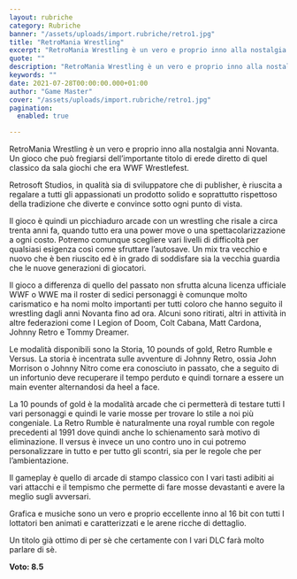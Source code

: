 ```yaml
---
layout: rubriche
category: Rubriche
banner: "/assets/uploads/import.rubriche/retro1.jpg"
title: "RetroMania Wrestling"
excerpt: "RetroMania Wrestling è un vero e proprio inno alla nostalgia anni Novanta. Un gioco che può fregiarsi dell’importante titolo di erede diretto di quel classico da sala giochi che era WWF Wrestlefest. Retrosoft Studios, in qualità sia di sviluppatore che di publisher, è riuscita a regalare a tutti gli appassionati un prodotto solido e soprattutto [&hellip"
quote: ""
description: "RetroMania Wrestling è un vero e proprio inno alla nostalgia anni Novanta. Un gioco che può fregiarsi dell’importante titolo di erede diretto di quel classico da sala giochi che era WWF Wrestlefest. Retrosoft Studios, in qualità sia di sviluppatore che di publisher, è riuscita a regalare a tutti gli appassionati un prodotto solido e soprattutto [&hellip"
keywords: ""
date: 2021-07-28T00:00:00.000+01:00
author: "Game Master"
cover: "/assets/uploads/import.rubriche/retro1.jpg"
pagination:
  enabled: true

---
```


RetroMania Wrestling è un vero e proprio inno alla nostalgia anni Novanta. Un gioco che può fregiarsi dell’importante titolo di erede diretto di quel classico da sala giochi che era WWF Wrestlefest.

Retrosoft Studios, in qualità sia di sviluppatore che di publisher, è riuscita a regalare a tutti gli appassionati un prodotto solido e soprattutto rispettoso della tradizione che diverte e convince sotto ogni punto di vista.

Il gioco è quindi un picchiaduro arcade con un wrestling che risale a circa trenta anni fa, quando tutto era una power move o una spettacolarizzazione a ogni costo. Potremo comunque scegliere vari livelli di difficoltà per qualsiasi esigenza così come sfruttare l’autosave. Un mix tra vecchio e nuovo che è ben riuscito ed è in grado di soddisfare sia la vecchia guardia che le nuove generazioni di giocatori.  
  
Il gioco a differenza di quello del passato non sfrutta alcuna licenza ufficiale WWF o WWE ma il roster di sedici personaggi è comunque molto carismatico e ha nomi molto importanti per tutti coloro che hanno seguito il wrestling dagli anni Novanta fino ad ora. Alcuni sono ritirati, altri in attività in altre federazioni come I Legion of Doom, Colt Cabana, Matt Cardona, Johnny Retro e Tommy Dreamer.

Le modalità disponibili sono la Storia, 10 pounds of gold, Retro Rumble e Versus. La storia è incentrata sulle avventure di Johnny Retro, ossia John Morrison o Johnny Nitro come era conosciuto in passato, che a seguito di un infortunio deve recuperare il tempo perduto e quindi tornare a essere un main eventer alternandosi da heel a face.

La 10 pounds of gold è la modalità arcade che ci permetterà di testare tutti I vari personaggi e quindi le varie mosse per trovare lo stile a noi più congeniale. La Retro Rumble è naturalmente una royal rumble con regole precedenti al 1991 dove quindi anche lo schienamento sarà motivo di eliminazione. Il versus è invece un uno contro uno in cui potremo personalizzare in tutto e per tutto gli scontri, sia per le regole che per l’ambientazione.  
  
Il gameplay è quello di arcade di stampo classico con I vari tasti adibiti ai vari attacchi e il tempismo che permette di fare mosse devastanti e avere la meglio sugli avversari.

Grafica e musiche sono un vero e proprio eccellente inno al 16 bit con tutti I lottatori ben animati e caratterizzati e le arene ricche di dettaglio.

Un titolo già ottimo di per sè che certamente con I vari DLC farà molto parlare di sè.

**Voto: 8.5**